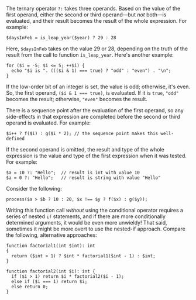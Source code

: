 The ternary operator `?:` takes three operands.  Based on the value of the first operand, either the second or third operand&mdash;but *not*
both&mdash;is evaluated, and their result becomes the result of the whole expression.  For example:

```Hack
$daysInFeb = is_leap_year($year) ? 29 : 28
```

Here, `$daysInFeb` takes on the value 29 or 28, depending on the truth of the result from the call to function `is_leap_year`.  Here's
another example:

```Hack
for ($i = -5; $i <= 5; ++$i) {
  echo "$i is ". ((($i & 1) === true) ? "odd" : "even") . "\n";
}
```

If the low-order bit of an integer is set, the value is odd; otherwise, it's even. So, the first operand, `($i & 1 === true)`, is
evaluated. If it is `true`, `"odd"` becomes the result; otherwise, `"even"` becomes the result.

There is a sequence point after the evaluation of the first operand, so any side-effects in that expression are completed before the
second or third operand is evaluated.  For example:

```Hack
$i++ ? f($i) : g($i * 2); // the sequence point makes this well-defined
```

If the second operand is omitted, the result and type of the whole expression is the value and type of the first expression when it was
tested.  For example:

```Hack
$a = 10 ?: "Hello";  // result is int with value 10
$a = 0 ?: "Hello";   // result is string with value "Hello"
```

Consider the following:

```Hack
process($a > $b ? 10 : 20, $x !== $y ? f($x) : g($y));
```

Writing this function call *without* using the conditional operator requires a series of nested `if` statements, and if there are more
conditionally determined arguments, it would be even more unwieldy!  That said, sometimes it might be more overt to use the nested-if
approach.  Compare the following, alternative approaches:

```Hack
function factorial1(int $int): int
{
  return ($int > 1) ? $int * factorial1($int - 1) : $int;
}

function factorial2(int $i): int {
  if ($i > 1) return $i * factorial2($i - 1);
  else if ($i === 1) return $i;
  else return 0;
}
```

